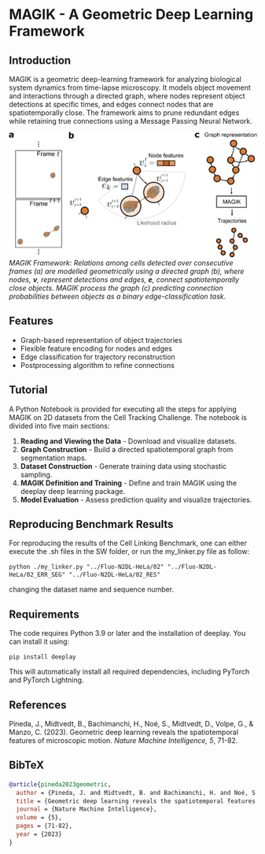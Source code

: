 # MAGIK - A Geometric Deep Learning Framework

## Introduction

MAGIK is a geometric deep-learning framework for analyzing biological system dynamics from time-lapse microscopy. It models object movement and interactions through a directed graph, where nodes represent object detections at specific times, and edges connect nodes that are spatiotemporally close. The framework aims to prune redundant edges while retaining true connections using a Message Passing Neural Network.

![MAGIK Framework](MAGIK.png)
_MAGIK Framework: Relations among cells detected over consecutive frames (a) are modelled geometrically using a directed graph (b), where nodes, **v**, represent detections and edges, **e**, connect spatiotemporally close objects. MAGIK process the graph (c) predicting connection probabilities between objects as a binary edge-classification task._

## Features

- Graph-based representation of object trajectories
- Flexible feature encoding for nodes and edges
- Edge classification for trajectory reconstruction
- Postprocessing algorithm to refine connections

## Tutorial

A Python Notebook is provided for executing all the steps for applying MAGIK on 2D datasets from the Cell Tracking Challenge. The notebook is divided into five main sections:

1. **Reading and Viewing the Data** - Download and visualize datasets.
2. **Graph Construction** - Build a directed spatiotemporal graph from segmentation maps.
3. **Dataset Construction** - Generate training data using stochastic sampling.
4. **MAGIK Definition and Training** - Define and train MAGIK using the deeplay deep learning package.
5. **Model Evaluation** - Assess prediction quality and visualize trajectories.

## Reproducing Benchmark Results

For reproducing the results of the Cell Linking Benchmark, one can either execute the .sh files in the SW folder, or run the my_linker.py file as follow:

```
python ./my_linker.py "../Fluo-N2DL-HeLa/02" "../Fluo-N2DL-HeLa/02_ERR_SEG" "../Fluo-N2DL-HeLa/02_RES"
```

changing the dataset name and sequence number.

## Requirements

The code requires Python 3.9 or later and the installation of deeplay. You can install it using:

```
pip install deeplay
```

This will automatically install all required dependencies, including PyTorch and PyTorch Lightning.

## References

Pineda, J., Midtvedt, B., Bachimanchi, H., Noé, S., Midtvedt, D., Volpe, G., & Manzo, C. (2023). Geometric deep learning reveals the spatiotemporal features of microscopic motion. _Nature Machine Intelligence, 5_, 71-82.

## BibTeX

```bibtex
@article{pineda2023geometric,
  author = {Pineda, J. and Midtvedt, B. and Bachimanchi, H. and Noé, S. and Midtvedt, D. and Volpe, G. and Manzo, C.},
  title = {Geometric deep learning reveals the spatiotemporal features of microscopic motion},
  journal = {Nature Machine Intelligence},
  volume = {5},
  pages = {71-82},
  year = {2023}
}
```
